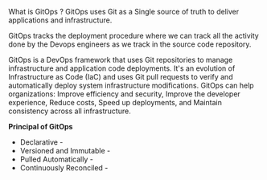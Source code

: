What is GitOps ?
GitOps uses Git as a Single source of truth to deliver applications and infrastructure.

GitOps tracks the deployment procedure where we can track all the activity done by the Devops engineers as we track in the source code repository.

GitOps is a DevOps framework that uses Git repositories to manage infrastructure and application code deployments. It's an evolution of Infrastructure as Code (IaC) and uses Git pull requests to verify and automatically deploy system infrastructure modifications. GitOps can help organizations: Improve efficiency and security, Improve the developer experience, Reduce costs, Speed up deployments, and Maintain consistency across all infrastructure.

**Principal of GitOps**

* Declarative - 
* Versioned and Immutable -
* Pulled Automatically -
* Continuously Reconciled - 
